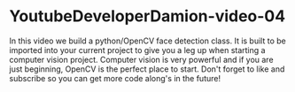 # YoutubeDeveloperDamion-video-04
In this video we build a python/OpenCV face detection class. It is built to be imported into your current project to give you a leg up when starting a computer vision project.  Computer vision is very powerful and if you are just beginning, OpenCV is the perfect place to start. Don't forget to like and subscribe so you can get more code along's in the future!
